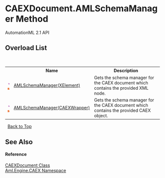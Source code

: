 # CAEXDocument.AMLSchemaManager Method 
AutomationML 2.1 API 


## Overload List
&nbsp;<table><tr><th></th><th>Name</th><th>Description</th></tr><tr><td>![Public method](media/pubmethod.gif "Public method")![Static member](media/static.gif "Static member")</td><td><a href="M_Aml_Engine_CAEX_CAEXDocument_AMLSchemaManager_1">AMLSchemaManager(XElement)</a></td><td>
Gets the schema manager for the CAEX document which contains the provided XML node.</td></tr><tr><td>![Public method](media/pubmethod.gif "Public method")![Static member](media/static.gif "Static member")</td><td><a href="M_Aml_Engine_CAEX_CAEXDocument_AMLSchemaManager">AMLSchemaManager(CAEXWrapper)</a></td><td>
Gets the schema manager for the CAEX document which contains the provided CAEX object.</td></tr></table>&nbsp;
<a href="#caexdocument.amlschemamanager-method">Back to Top</a>

## See Also


#### Reference
<a href="T_Aml_Engine_CAEX_CAEXDocument">CAEXDocument Class</a><br /><a href="N_Aml_Engine_CAEX">Aml.Engine.CAEX Namespace</a><br />